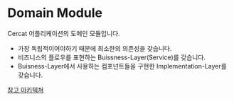 # Domain Module

Cercat 어플리케이션의 도메인 모듈입니다.

- 가장 독립적이어야하기 때문에 최소한의 의존성을 갖습니다.
- 비즈니스의 플로우를 표현하는 Buissness-Layer(Service)를 갖습니다.
- Buisness-Layer에서 사용하는 컴포넌트들을 구현한 Implementation-Layer를 갖습니다.

[참고 아키텍쳐](https://geminikims.medium.com/%EC%A7%80%EC%86%8D-%EC%84%B1%EC%9E%A5-%EA%B0%80%EB%8A%A5%ED%95%9C-%EC%86%8C%ED%94%84%ED%8A%B8%EC%9B%A8%EC%96%B4%EB%A5%BC-%EB%A7%8C%EB%93%A4%EC%96%B4%EA%B0%80%EB%8A%94-%EB%B0%A9%EB%B2%95-97844c5dab63)
